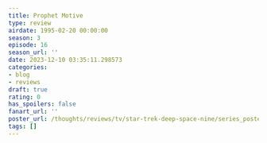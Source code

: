 ```yaml
---
title: Prophet Motive
type: review
airdate: 1995-02-20 00:00:00
season: 3
episode: 16
season_url: ''
date: 2023-12-10 03:35:11.298573
categories:
- blog
- reviews
draft: true
rating: 0
has_spoilers: false
fanart_url: ''
poster_url: /thoughts/reviews/tv/star-trek-deep-space-nine/series_poster.jpg
tags: []
---
```


